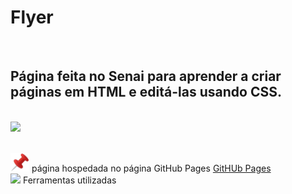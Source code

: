 <h1>Flyer</h1>

<br><h2>Página feita no Senai para aprender a criar páginas em HTML e editá-las usando CSS.</h2>

<br><img src="https://github.com/Miguel1DM/Folder/blob/main/img/tela.png">

<br><img src="https://github.com/Miguel1DM/Cartao-de-visitas/blob/main/img/alfinete.png" width = "30px"/> página hospedada no página GitHub Pages [GitHUb Pages](https://miguel1dm.github.io/Folder/)
<br><img src="https://github.com/Miguel1DM/Folder/blob/main/img/ferramentas1.png" width = "50px"/> Ferramentas utilizadas







